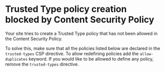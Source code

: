 # Trusted Type policy creation blocked by Content Security Policy

Your site tries to create a Trusted Type policy that has not been allowed in the Content Security Policy.

To solve this, make sure that all the policies listed below are declared in the `trusted-types` CSP directive. To allow redefining policies add the `allow-duplicates` keyword. If you would like to be allowed to define any policy, remove the `trusted-types` directive.

